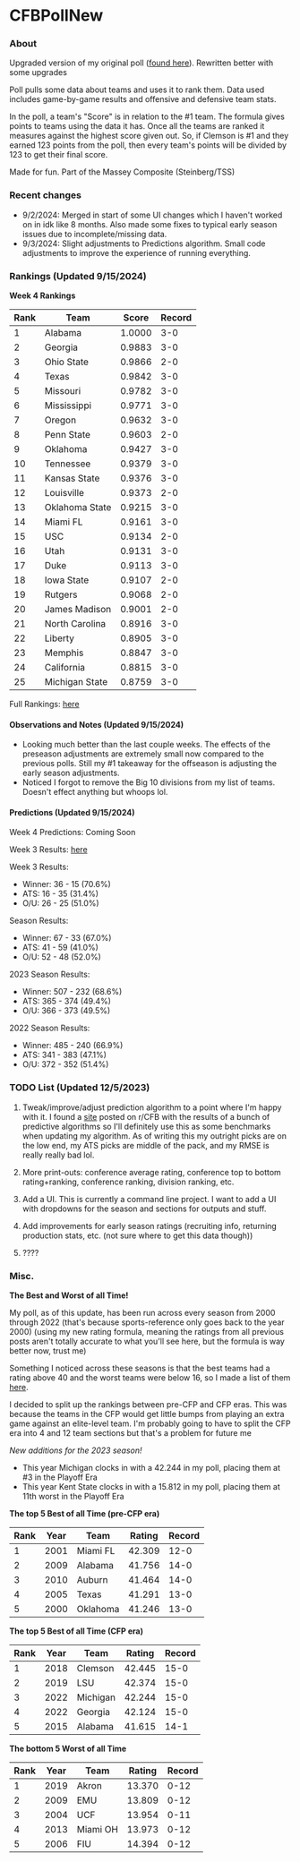# CFBPollNew

### About

Upgraded version of my original poll ([found here](https://github.com/taylorleprechaun/CFBPoll)).  Rewritten better with some upgrades

Poll pulls some data about teams and uses it to rank them.  Data used includes game-by-game results and offensive and defensive team stats.

In the poll, a team's "Score" is in relation to the #1 team.  The formula gives points to teams using the data it has.  Once all the teams are ranked it measures against the highest score given out.  So, if Clemson is #1 and they earned 123 points from the poll, then every team's points will be divided by 123 to get their final score.

Made for fun.  Part of the Massey Composite (Steinberg/TSS)

### Recent changes

* 9/2/2024: Merged in start of some UI changes which I haven't worked on in idk like 8 months. Also made some fixes to typical early season issues due to incomplete/missing data.
* 9/3/2024: Slight adjustments to Predictions algorithm. Small code adjustments to improve the experience of running everything.

### Rankings (Updated 9/15/2024)

**Week 4 Rankings**

Rank | Team | Score | Record
---|---|---|---
1 | Alabama | 1.0000 | 3-0
2 | Georgia | 0.9883 | 3-0
3 | Ohio State | 0.9866 | 2-0
4 | Texas | 0.9842 | 3-0
5 | Missouri | 0.9782 | 3-0
6 | Mississippi | 0.9771 | 3-0
7 | Oregon | 0.9632 | 3-0
8 | Penn State | 0.9603 | 2-0
9 | Oklahoma | 0.9427 | 3-0
10 | Tennessee | 0.9379 | 3-0
11 | Kansas State | 0.9376 | 3-0
12 | Louisville | 0.9373 | 2-0
13 | Oklahoma State | 0.9215 | 3-0
14 | Miami FL | 0.9161 | 3-0
15 | USC | 0.9134 | 2-0
16 | Utah | 0.9131 | 3-0
17 | Duke | 0.9113 | 3-0
18 | Iowa State | 0.9107 | 2-0
19 | Rutgers | 0.9068 | 2-0
20 | James Madison | 0.9001 | 2-0
21 | North Carolina | 0.8916 | 3-0
22 | Liberty | 0.8905 | 3-0
23 | Memphis | 0.8847 | 3-0
24 | California | 0.8815 | 3-0
25 | Michigan State | 0.8759 | 3-0

Full Rankings: [here](https://github.com/taylorleprechaun/CFBPollNew/blob/main/CFBPoll/PreviousPolls/2024/2024-Week%2004.md)

#### Observations and Notes (Updated 9/15/2024)

* Looking much better than the last couple weeks. The effects of the preseason adjustments are extremely small now compared to the previous polls. Still my #1 takeaway for the offseason is adjusting the early season adjustments.
* Noticed I forgot to remove the Big 10 divisions from my list of teams. Doesn't effect anything but whoops lol.

#### Predictions (Updated 9/15/2024)

Week 4 Predictions: Coming Soon

Week 3 Results: [here](https://github.com/taylorleprechaun/CFBPollNew/blob/main/CFBPoll/PreviousPolls/2024/Predictions/2024-Week%2003.md)

Week 3 Results:
* Winner: 36 - 15 (70.6%)
* ATS: 16 - 35 (31.4%)
* O/U: 26 - 25 (51.0%)

Season Results:
* Winner: 67 - 33 (67.0%)
* ATS: 41 - 59 (41.0%)
* O/U: 52 - 48 (52.0%)

2023 Season Results:
* Winner: 507 - 232 (68.6%)
* ATS: 365 - 374 (49.4%)
* O/U: 366 - 373 (49.5%)

2022 Season Results:
* Winner: 485 - 240 (66.9%)
* ATS: 341 - 383 (47.1%)
* O/U: 372 - 352 (51.4%)

### TODO List (Updated 12/5/2023)

1. Tweak/improve/adjust prediction algorithm to a point where I'm happy with it. I found a [site](https://www.thepredictiontracker.com/ncaaresults.php) posted on r/CFB with the results of a bunch of predictive algorithms so I'll definitely use this as some benchmarks when updating my algorithm. As of writing this my outright picks are on the low end, my ATS picks are middle of the pack, and my RMSE is really really bad lol.

2. More print-outs: conference average rating, conference top to bottom rating+ranking, conference ranking, division ranking, etc.

3. Add a UI.  This is currently a command line project.  I want to add a UI with dropdowns for the season and sections for outputs and stuff.
	
4. Add improvements for early season ratings (recruiting info, returning production stats, etc. (not sure where to get this data though))

5. ????

### Misc.

**The Best and Worst of all Time!**

My poll, as of this update, has been run across every season from 2000 through 2022 (that's because sports-reference only goes back to the year 2000) (using my new rating formula, meaning the ratings from all previous posts aren't totally accurate to what you'll see here, but the formula is way better now, trust me)

Something I noticed across these seasons is that the best teams had a rating above 40 and the worst teams were below 16, so I made a list of them [here]( https://github.com/taylorleprechaun/CFBPollNew/blob/main/CFBPoll/Resources/BOAT%20and%20WOAT.xlsx).

I decided to split up the rankings between pre-CFP and CFP eras.  This was because the teams in the CFP would get little bumps from playing an extra game against an elite-level team.
I'm probably going to have to split the CFP era into 4 and 12 team sections but that's a problem for future me

*New additions for the 2023 season!*

* This year Michigan clocks in with a 42.244 in my poll, placing them at #3 in the Playoff Era
* This year Kent State clocks in with a 15.812 in my poll, placing them at 11th worst in the Playoff Era

**The top 5 Best of all Time (pre-CFP era)**

Rank | Year | Team | Rating | Record
---|---|---|---|---
1 | 2001 | Miami FL | 42.309 | 12-0
2 | 2009 | Alabama | 41.756 | 14-0
3 | 2010 | Auburn | 41.464 | 14-0
4 | 2005 | Texas | 41.291 | 13-0
5 | 2000 | Oklahoma | 41.246 | 13-0

**The top 5 Best of all Time (CFP era)**

Rank | Year | Team | Rating | Record
---|---|---|---|---
1 | 2018 | Clemson | 42.445 | 15-0
2 | 2019 | LSU | 42.374 | 15-0
3 | 2022 | Michigan | 42.244 | 15-0
4 | 2022 | Georgia | 42.124 | 15-0
5 | 2015 | Alabama | 41.615 | 14-1

**The bottom 5 Worst of all Time**

Rank | Year | Team | Rating | Record
---|---|---|---|---
1 | 2019 | Akron | 13.370 | 0-12
2 | 2009 | EMU | 13.809 | 0-12
3 | 2004 | UCF | 13.954 | 0-11
4 | 2013 | Miami OH | 13.973 | 0-12
5 | 2006 | FIU | 14.394 | 0-12
